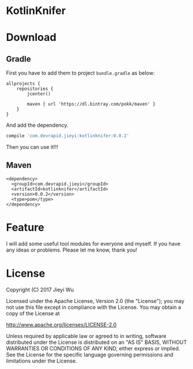 # KotlinKnifer

# Download

## Gradle

First you have to add them to project `bundle.gradle` as below:

```
allprojects {
    repositories {
        jcenter()

        maven { url 'https://dl.bintray.com/pokk/maven' }
    }
}
```

And add the dependency.


```gradle
compile 'com.devrapid.jieyi:kotlinknifer:0.0.2'
```

Then you can use it!!!

## Maven

```maven
<dependency>
  <groupId>com.devrapid.jieyi</groupId>
  <artifactId>kotlinknifer</artifactId>
  <version>0.0.2</version>
  <type>pom</type>
</dependency>
```

# Feature

I will add some useful tool modules for everyone and myself. If you have any
ideas or problems. Please let me know, thank you!

# License

Copyright (C) 2017 Jieyi Wu

Licensed under the Apache License, Version 2.0 (the "License");
you may not use this file except in compliance with the License.
You may obtain a copy of the License at

   http://www.apache.org/licenses/LICENSE-2.0

Unless required by applicable law or agreed to in writing, software
distributed under the License is distributed on an "AS IS" BASIS,
WITHOUT WARRANTIES OR CONDITIONS OF ANY KIND, either express or implied.
See the License for the specific language governing permissions and
limitations under the License.
